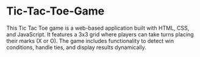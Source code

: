 # Tic-Tac-Toe-Game
This Tic Tac Toe game is a web-based application built with HTML, CSS, and JavaScript. It features a 3x3 grid where players can take turns placing their marks (X or O). The game includes functionality to detect win conditions, handle ties, and display results dynamically.
